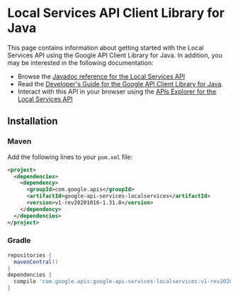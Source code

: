 # Local Services API Client Library for Java



This page contains information about getting started with the Local Services API
using the Google API Client Library for Java. In addition, you may be interested
in the following documentation:

* Browse the [Javadoc reference for the Local Services API][javadoc]
* Read the [Developer's Guide for the Google API Client Library for Java][google-api-client].
* Interact with this API in your browser using the [APIs Explorer for the Local Services API][api-explorer]

## Installation

### Maven

Add the following lines to your `pom.xml` file:

```xml
<project>
  <dependencies>
    <dependency>
      <groupId>com.google.apis</groupId>
      <artifactId>google-api-services-localservices</artifactId>
      <version>v1-rev20201016-1.31.0</version>
    </dependency>
  </dependencies>
</project>
```

### Gradle

```gradle
repositories {
  mavenCentral()
}
dependencies {
  compile 'com.google.apis:google-api-services-localservices:v1-rev20201016-1.31.0'
}
```

[javadoc]: https://googleapis.dev/java/google-api-services-localservices/latest/index.html
[google-api-client]: https://github.com/googleapis/google-api-java-client/
[api-explorer]: https://developers.google.com/apis-explorer/#p/localservices/v1/
